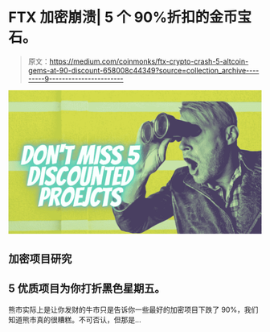 # FTX 加密崩溃| 5 个 90%折扣的金币宝石。

> 原文：<https://medium.com/coinmonks/ftx-crypto-crash-5-altcoin-gems-at-90-discount-658008c44349?source=collection_archive---------9----------------------->

![](img/e09792894e0690a3fe7275f343952849.png)

## 加密项目研究

## 5 优质项目为你打折黑色星期五。

熊市实际上是让你发财的牛市只是告诉你一些最好的加密项目下跌了 90%，我们知道熊市真的很糟糕。不可否认，但那是…
